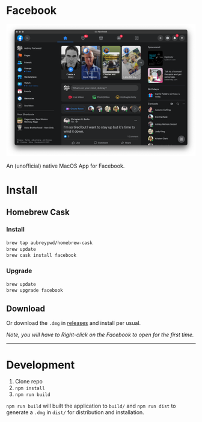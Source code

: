 # Facebook

![screenshot](screenshot.png)

An (unofficial) native MacOS App for Facebook.

# Install

## Homebrew Cask

### Install

```bash
brew tap aubreypwd/homebrew-cask
brew update
brew cask install facebook
```

### Upgrade

```
brew update
brew upgrade facebook
```

## Download

Or download the `.dmg` in [releases](https://github.com/aubreypwd/facebook-mac/releases/latest) and install per usual.

*_Note, you will have to Right-click on the Facebook to open for the first time._*

---

# Development

1. Clone repo
2. `npm install`
3. `npm run build`

`npm run build` will built the application to `build/` and  `npm run dist` to generate a `.dmg` in `dist/` for distribution and installation.
